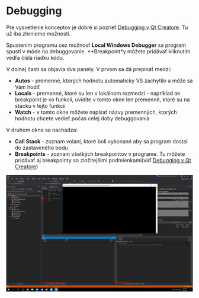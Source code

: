 # Debugging

Pre vysvetlenie konceptov je dobré si pozrieť [Debugging v Qt Creatore](../qt-creator/debugging.md). Tu už iba zhrnieme možnosti.

Spustením programu cez možnosť **Local Windows Debugger** sa program spustí v móde na debuggovanie. **Breakpoint*y môžete pridávať kliknutím vedľa čísla riadku kódu.

V dolnej časti sa objavia dva panely. V prvom sa dá prepináť medzi:
- **Autos** - premenné, ktorých hodnotu automaticky VS zachytilo a môže sa Vám hodiť
- **Locals** - premenné, ktoré su len v lokálnom rozmedzí - napríklad ak breakpoint je vo funkcii, uvidíte v tomto okne len premenné, ktoré su na stacku v tejto funkcii
- **Watch** - v tomto okne môžete napísať názvy premenných, ktorých hodnotu chcete vedieť počas celej doby debuggovania

V druhom okne sa nachádza:
- **Call Stack** - zoznam volaní, ktoré boli vykonané aby sa program dostal do zastaveného bodu
- **Breakpoints** - zoznam všetkých breakpointov v programe. Tu môžete pridávať aj breakpointy so zložitejšími podmienkami(viď [Debugging v Qt Creatore](../qt-creator/debugging.md))

![](/images/visual-studio-2015/debugging.png)